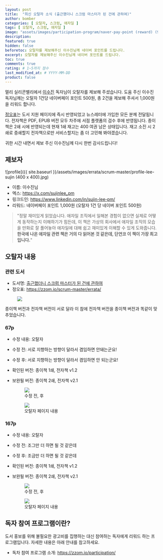 ```yaml
---
layout: post
title:  "최신 오탈자 소식 (출근했더니 스크럼 마스터가 된 건에 관하여)"
author: bomber
categories: [ 오탈자, 스크럼, 애자일 ]
tags: [ 오탈자, 스크럼, 애자일 ]
image: "assets/images/participation-program/naver-pay-point (reward) (960x600).png"
description: 
featured: true
hidden: false
beforetoc: 오탈자를 제보해주신 이수진님께 네이버 포인트를 드립니다.
excerpt: 오탈자를 제보해주신 이수진님께 네이버 포인트를 드립니다.
toc: true
comments: true
rating: # 1~5까지 점수
last_modified_at: # YYYY-MM-DD
product: false
---
```


멀리 실리콘밸리에서 <a href="https://x.com/sujinlee_pm" target="_blank">이수진</a> 독자님이 오탈자를 제보해 주셨습니다.
도움 주신 이수진 독자님께는 오탈자 1건당 네이버페이 포인트 500원, 총 2건을 제보해 주셔서 1,000원을 리워드 합니다.

<a href="https://zzom.io/scrum-master/errata/" target="_blank">정오표</a>는 도서 지원 페이지에 즉시 반영되었고 뉴스레터에 가입한 모든 분께 전달됩니다.
전자책은 PDF, EPUB 버전 모두 차주에 서점 플랫폼의 검수 후에 반영됩니다.
종이책은 2쇄 시에 반영되는데 현재 1쇄 재고는 400 여권 남은 상태입니다.
재고 소진 시 2쇄로 증쇄할지 전자책으로만 서비스할지는 좀 더 고민해 봐야겠습니다.

귀한 시간 내면서 제보 주신 이수진님께 다시 한번 감사드립니다!

## 제보자
![profile]({{ site.baseurl }}/assets/images/errata/scrum-master/profile-lee-sujin (400 x 400).jpg)
* 이름: 이수진님
* 엑스: <a href="https://x.com/sujinlee_pm" target="_blank">https://x.com/sujinlee_pm</a>
* 링크드인: <a href="https://www.linkedin.com/in/sujin-lee-pm" target="_blank">https://www.linkedin.com/in/sujin-lee-pm/</a>
* 리워드: 네이버페이 포인트 1,000원 (오탈자 1건 당 네이버 포인트 500원)

> "정말 재미있게 읽었습니다. 애자일 조직에서 일해본 경험이 없으면 실제로 어떻게 동작하는지 이해하기가 힘든데, 이 책은 가상의 회사에서 애자일 조직의 모습을 만화로 잘 풀어놓아 애자일에 대해 쉽고 재미있게 이해할 수 있게 도와줍니다. <b>한국에 나온 애자일 관련 책은 거의 다 읽어본 것 같은데, 단연코 이 책이 가장 최고입니다.</b>"

## 오탈자 내용
### 관련 도서
* 도서명: <a href="https://zzom.io/scrum-master/" target="_blank">출근했더니 스크럼 마스터가 된 건에 관하여</a>
* 정오표: <a href="https://zzom.io/scrum-master/errata/" target="_blank">https://zzom.io/scrum-master/errata/</a>
<figure>
<a href="https://zzom.io/scrum-master/" target="_blank"><img class="large" src="{{ site.url }}{{ site.baseurl }}/assets/images/products/scrum-master/mockup (scrum master).png" alter="present"></a>
</figure>

종이책 버전과 전자책 버전이 서로 달라 이 참에 전자책 버전을 종이책 버전과 똑같이 맞추었습니다.

### 67p
* 수정 내용: 오탈자
* 수정 전: 서로 지향하는 방향이 달라서 겸임하면 안돼는군요!
* 수정 후: 서로 지향하는 방향이 달라서 겸임하면 안 되는군요!
* 확인된 버전: 종이책 1쇄, 전자책 v1.2
* 보완될 버전: 종이책 2쇄, 전자책 v2.1


    <div class="row">
        <div class="col ml-auto">
        <figure>
        <img class="rounded" src="{{ site.url }}{{ site.baseurl }}/assets/images/errata/scrum-master/errata 067p.png" alter="">
        <figcaption>수정 전, 후</figcaption>
        </figure>
        </div>
    </div>

    <div class="row">
        <div class="col ml-auto">
        <figure>
        <a href="{{ site.baseurl }}/assets/images/errata/scrum-master/text (spread) 066p.png" target="_blank">
        <img class="rounded" src="{{ site.url }}{{ site.baseurl }}/assets/images/errata/scrum-master/text (spread) 066p.png" alter="">
        </a>
        <figcaption>오탈자 페이지 내용</figcaption>
        </figure>
        </div>
    </div>

### 167p
* 수정 내용: 오탈자
* 수정 전: 조그만 더 하면 될 것 같은데
* 수정 후: 조금만 더 하면 될 것 같은데
* 확인된 버전: 종이책 1쇄, 전자책 v1.2
* 보완될 버전: 종이책 2쇄, 전자책 v2.1

    <div class="row">
        <div class="col ml-auto">
        <figure>
        <img class="rounded" src="{{ site.url }}{{ site.baseurl }}/assets/images/errata/scrum-master/errata 167p.png" alter="">
        <figcaption>수정 전, 후</figcaption>
        </figure>
        </div>
    </div>

    <div class="row">
        <div class="col ml-auto">
        <figure>
        <a href="{{ site.baseurl }}/assets/images/errata/scrum-master/text (spread) 166p.png" target="_blank">
        <img class="rounded" src="{{ site.url }}{{ site.baseurl }}/assets/images/errata/scrum-master/text (spread) 166p.png" alter="">
        </a>
        <figcaption>오탈자 페이지 내용</figcaption>
        </figure>
        </div>
    </div>


## 독자 참여 프로그램이란?
도서 홍보를 위해 불필요한 광고비를 집행하는 대신 참여하는 독자에게 리워드 하는 프로그램입니다.
자세한 내용은 아래 안내를 참고하세요.

* 독차 참여 프로그램 소개: <a href="https://zzom.io/participation/" target="_blank">https://zzom.io/participation/</a>